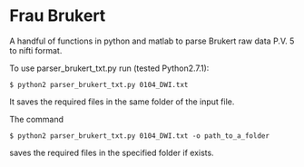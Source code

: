 # Frau Brukert
A handful of functions in python and matlab to parse Brukert raw data P.V. 5 to nifti format.


To use parser_brukert_txt.py run (tested Python2.7.1):

    $ python2 parser_brukert_txt.py 0104_DWI.txt 

It saves the required files in the same folder of the input file.

The command

    $ python2 parser_brukert_txt.py 0104_DWI.txt -o path_to_a_folder

saves the required files in the specified folder if exists. 